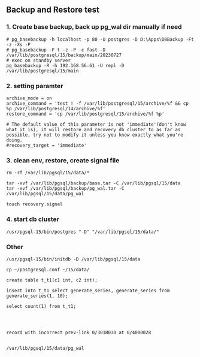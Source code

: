 ## Backup and Restore test

### 1. Create base backup, back up pg_wal dir manually if need

    # pg_basebackup -h localhost -p 80 -U postgres -D D:\Apps\DBBackup -Ft -z -Xs -P
    # pg_basebackup -F t -z -P -c fast -D /var/lib/postgresql/15/backup/main/20230727
    # exec on standby server
    pg_basebackup -R -h 192.168.56.61 -U repl -D /var/lib/postgresql/15/main

### 2. setting paramter

    archive_mode = on
    archive_command = 'test ! -f /var/lib/postgresql/15/archive/%f && cp %p /var/lib/postgresql/14/archive/%f'
    restore_command = 'cp /var/lib/postgresql/15/archive/%f %p'

    # The default value of this parameter is not 'immediate'(don't know what it is), it will restore and recovery db cluster to as far as possible, try not to modify it unless you know exactly what you're doing.
    #recovery_target = 'immediate'

### 3. clean env, restore, create signal file

    rm -rf /var/lib/pgsql/15/data/*

    tar -xvf /var/lib/pgsql/backup/base.tar -C /var/lib/pgsql/15/data
    tar -xvf /var/lib/pgsql/backup/pg_wal.tar -C /var/lib/pgsql/15/data/pg_wal

    touch recovery.signal

### 4. start db cluster

    /usr/pgsql-15/bin/postgres "-D" "/var/lib/pgsql/15/data/"

### Other

    /usr/pgsql-15/bin/initdb -D /var/lib/pgsql/15/data

    cp ~/postgresql.conf ~/15/data/

    create table t_t1(c1 int, c2 int);

    insert into t_t1 select generate_series, generate_series from generate_series(1, 10);

    select count(1) from t_t1;




    record with incorrect prev-link 0/301B030 at 0/4000028


    /var/lib/pgsql/15/data/pg_wal

